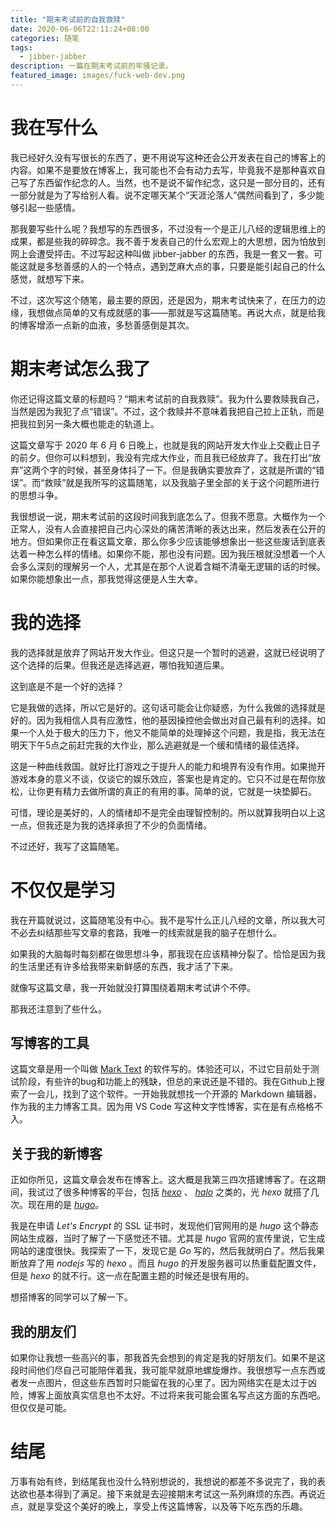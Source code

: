 ```yaml
---
title: "期末考试前的自我救赎"
date: 2020-06-06T22:11:24+08:00
categories: 随笔
tags:
  - jibber-jabber
description: 一篇在期末考试前的牢骚记录。
featured_image: images/fuck-web-dev.png
---
```


# 我在写什么

我已经好久没有写很长的东西了，更不用说写这种还会公开发表在自己的博客上的内容。如果不是要放在博客上，我可能也不会有动力去写，毕竟我不是那种喜欢自己写了东西留作纪念的人。当然，也不是说不留作纪念，这只是一部分目的，还有一部分就是为了写给别人看。说不定哪天某个“天涯沦落人”偶然间看到了，多少能够引起一些感情。

那我要写些什么呢？我想写的东西很多，不过没有一个是正儿八经的逻辑思维上的成果，都是些我的碎碎念。我不善于发表自己的什么宏观上的大思想，因为怕放到网上会遭受抨击。不过写起这种叫做 jibber-jabber 的东西，我是一套又一套。可能这就是多愁善感的人的一个特点，遇到芝麻大点的事，只要是能引起自己的什么感觉，就想写下来。

不过，这次写这个随笔，最主要的原因，还是因为，期末考试快来了，在压力的边缘，我想做点简单的又有成就感的事——那就是写这篇随笔。再说大点，就是给我的博客增添一点新的血液，多愁善感倒是其次。

# 期末考试怎么我了

你还记得这篇文章的标题吗？“期末考试前的自我救赎”。我为什么要救赎我自己，当然是因为我犯了点“错误”。不过，这个救赎并不意味着我把自己拉上正轨，而是把我拉到另一条大概也能走的轨道上。

这篇文章写于 2020 年 6 月 6 日晚上，也就是我的网站开发大作业上交截止日子的前夕。但你可以料想到，我没有完成大作业，而且我已经放弃了。我在打出“放弃”这两个字的时候，甚至身体抖了一下。但是我确实要放弃了，这就是所谓的“错误”。而“救赎”就是我所写的这篇随笔，以及我脑子里全部的关于这个问题所进行的思想斗争。

我很想说一说，期末考试前的这段时间我到底怎么了。但我不愿意。大概作为一个正常人，没有人会直接把自己内心深处的痛苦清晰的表达出来，然后发表在公开的地方。但如果你正在看这篇文章，那么你多少应该能够想象出一些这些废话到底表达着一种怎么样的情绪。如果你不能，那也没有问题。因为我压根就没想着一个人会多么深刻的理解另一个人，尤其是在那个人说着含糊不清毫无逻辑的话的时候。如果你能想象出一点，那我觉得这便是人生大幸。

# 我的选择

我的选择就是放弃了网站开发大作业。但这只是一个暂时的逃避，这就已经说明了这个选择的后果。但我还是选择逃避，哪怕我知道后果。

这到底是不是一个好的选择？

它是我做的选择，所以它是好的。这句话可能会让你疑惑，为什么我做的选择就是好的。因为我相信人具有应激性，他的基因操控他会做出对自己最有利的选择。如果一个人处于极大的压力下，他又不能简单的处理掉这个问题，我是指，我无法在明天下午5点之前赶完我的大作业，那么逃避就是一个缓和情绪的最佳选择。

这是一种曲线救国。就好比打游戏之于提升人的能力和境界有没有作用。如果抛开游戏本身的意义不谈，仅谈它的娱乐效应，答案也是肯定的。它只不过是在帮你放松，让你更有精力去做所谓的真正的有用的事。简单的说，它就是一块垫脚石。

可惜，理论是美好的，人的情绪却不是完全由理智控制的。所以就算我明白以上这一点，但我还是为我的选择承担了不少的负面情绪。

不过还好，我写了这篇随笔。

# 不仅仅是学习

我在开篇就说过，这篇随笔没有中心。我不是写什么正儿八经的文章，所以我大可不必去纠结那些写文章的套路，我唯一的线索就是我的脑子在想什么。

如果我的大脑每时每刻都在做思想斗争，那我现在应该精神分裂了。恰恰是因为我的生活里还有许多给我带来新鲜感的东西，我才活了下来。

就像写这篇文章，我一开始就没打算围绕着期末考试讲个不停。

那我还注意到了些什么。

## 写博客的工具

这篇文章是用一个叫做 [Mark Text](https://github.com/marktext/marktext) 的软件写的。体验还可以，不过它目前处于测试阶段，有些许的bug和功能上的残缺，但总的来说还是不错的。我在Github上搜索了一会儿，找到了这个软件。一开始我就想找一个开源的 Markdown 编辑器，作为我的主力博客工具。因为用 VS Code 写这种文字性博客，实在是有点格格不入。

## 关于我的新博客

正如你所见，这篇文章会发布在博客上。这大概是我第三四次搭建博客了。在这期间，我试过了很多种博客的平台，包括 [*hexo*](https://hexo.io/) 、 [*halo*](https://github.com/halo-dev/halo) 之类的，光 *hexo* 就搭了几次。现在用的是 [*hugo*](https://gohugo.io/)。

我是在申请 *Let's Encrypt* 的 SSL 证书时，发现他们官网用的是 *hugo* 这个静态网站生成器，当时了解了一下感觉还不错。尤其是 *hugo* 官网的宣传里说，它生成网站的速度很快。我探索了一下，发现它是 *Go* 写的，然后我就明白了。然后我果断放弃了用 *nodejs* 写的 *hexo* 。而且 *hugo* 的开发服务器可以热重载配置文件，但是 *hexo* 的就不行。这一点在配置主题的时候还是很有用的。

想搭博客的同学可以了解一下。

## 我的朋友们

如果你让我想一些高兴的事，那我首先会想到的肯定是我的好朋友们。如果不是这段时间他们尽自己可能陪伴着我，我可能早就原地螺旋爆炸。我很想写一点东西或者发一点图片，但这些东西暂时只能留在我的心里了。因为网络实在是太过于凶险，博客上面放真实信息也不太好。不过将来我可能会匿名写点这方面的东西吧。但仅仅是可能。

# 结尾

万事有始有终，到结尾我也没什么特别想说的，我想说的都差不多说完了，我的表达欲也基本得到了满足。接下来就是去迎接期末考试这一系列麻烦的东西。再说近点，就是享受这个美好的晚上，享受上传这篇博客，以及等下吃东西的乐趣。

